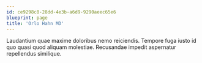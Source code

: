 ```yaml
---
id: ce9298c8-28dd-4e3b-a6d9-9290aeec65e6
blueprint: page
title: 'Orlo Hahn MD'
---
```

Laudantium quae maxime doloribus nemo reiciendis. Tempore fuga iusto id quo quasi quod aliquam molestiae. Recusandae impedit aspernatur repellendus similique.